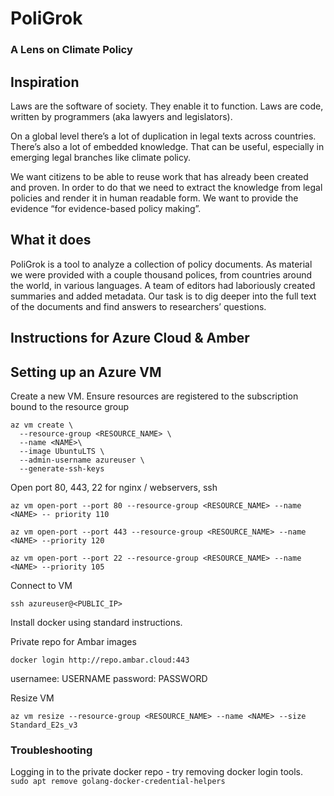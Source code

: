 # PoliGrok
### A Lens on Climate Policy 

## Inspiration

Laws are the software of society. They enable it to function. Laws are code, written by programmers (aka lawyers and legislators).

On a global level there’s a lot of duplication in legal texts across countries. There’s also a lot of embedded knowledge. That can be useful, especially in emerging legal branches like climate policy.

We want citizens to be able to reuse work that has already been created and proven. In order to do that we need to extract the knowledge from legal policies and render it in human readable form. We want to provide the evidence “for evidence-based policy making”.

## What it does

PoliGrok is a tool to analyze a collection of policy documents. As material we were provided with a couple thousand polices, from countries around the world, in various languages. A team of editors had laboriously created summaries and added metadata. Our task is to dig deeper into the full text of the documents and find answers to researchers’ questions.


## Instructions for Azure Cloud & Amber

## Setting up an Azure VM

Create a new VM. 
Ensure resources are registered to the subscription bound to the resource group
```
az vm create \
  --resource-group <RESOURCE_NAME> \
  --name <NAME>\
  --image UbuntuLTS \
  --admin-username azureuser \
  --generate-ssh-keys
```

Open port 80, 443, 22 for nginx / webservers, ssh
```
az vm open-port --port 80 --resource-group <RESOURCE_NAME> --name <NAME> -- priority 110

az vm open-port --port 443 --resource-group <RESOURCE_NAME> --name <NAME> --priority 120

az vm open-port --port 22 --resource-group <RESOURCE_NAME> --name <NAME> --priority 105
```

Connect to VM
```
ssh azureuser@<PUBLIC_IP>
```
 
Install docker using standard instructions. 


Private repo for Ambar images
```
docker login http://repo.ambar.cloud:443
```
usernamee: USERNAME
password: PASSWORD

Resize VM
```
az vm resize --resource-group <RESOURCE_NAME> --name <NAME> --size Standard_E2s_v3
```

### Troubleshooting
Logging in to the private docker repo - try removing docker login tools.  
`sudo apt remove golang-docker-credential-helpers`